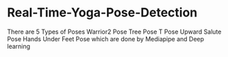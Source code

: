 # Real-Time-Yoga-Pose-Detection 
There are 5 Types of Poses
Warrior2 Pose
Tree Pose
T Pose
Upward Salute Pose
Hands Under Feet Pose
which are done by Mediapipe and Deep learning

